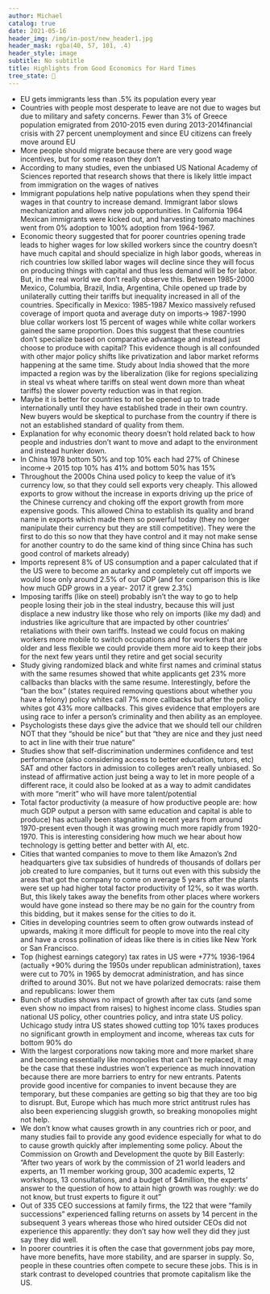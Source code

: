 ```yaml
---
author: Michael
catalog: true
date: 2021-05-16
header_img: /img/in-post/new_header1.jpg
header_mask: rgba(40, 57, 101, .4)
header_style: image
subtitle: No subtitle
title: Highlights from Good Economics for Hard Times
tree_state: 🌱
---
```


- EU gets immigrants less than .5% its population every year 
- Countries with people most desperate to leave are not due to wages but due to military and safety concerns. Fewer than 3% of Greece population emigrated from 2010-2015 even during 2013-2014financial crisis with 27 percent unemployment and since EU citizens can freely move around EU
- More people should migrate because there are very good wage incentives, but for some reason they don’t
- According to many studies, even the unbiased US National Academy of Sciences reported that research shows that there is likely little impact from immigration on the wages of natives
- Immigrant populations help native populations when they spend their wages in that country to increase demand. Immigrant labor slows mechanization and allows new job opportunities. In California 1964 Mexican immigrants were kicked out, and harvesting tomato machines went from 0% adoption to 100% adoption from 1964-1967.
- Economic theory suggested that for poorer countries opening trade leads to higher wages for low skilled workers since the country doesn’t have much capital and should specialize in high labor goods, whereas in rich countries low skilled labor wages will decline since they will focus on producing things with capital and thus less demand will be for labor. But, in the real world we don’t really observe this. Between 1985-2000 Mexico, Columbia, Brazil, India, Argentina, Chile opened up trade by unilaterally cutting their tariffs but inequality increased in all of the countries. Specifically in Mexico: 1985-1987 Mexico massively refused coverage of import quota and average duty on imports-> 1987-1990 blue collar workers lost 15 percent of wages while white collar workers gained the same proportion. Does this suggest that these countries don’t specialize based on comparative advantage and instead just choose to produce with capital? This evidence though is all confounded with other major policy shifts like privatization and labor market reforms happening at the same time. Study about India showed that the more impacted a region was by the liberalization (like for regions specializing in steal vs wheat where tariffs on steal went down more than wheat tariffs) the slower poverty reduction was in that region.
- Maybe it is better for countries to not be opened up to trade internationally until they have established trade in their own country. New buyers would be skeptical to purchase from the country if there is not an established standard of quality from them.
- Explanation for why economic theory doesn’t hold related back to how people and industries don’t want to move and adapt to the environment and instead hunker down.
- In China 1978 bottom 50% and top 10% each had 27% of Chinese income-> 2015 top 10% has 41% and bottom 50% has 15%
- Throughout the 2000s China used policy to keep the value of it’s currency low, so that they could sell exports very cheaply. This allowed exports to grow without the increase in exports driving up the price of the Chinese currency and choking off the export growth from more expensive goods. This allowed China to establish its quality and brand name in exports which made them so powerful today (they no longer manipulate their currency but they are still competitive). They were the first to do this so now that they have control and it may not make sense for another country to do the same kind of thing since China has such good control of markets already)
- Imports represent 8% of US consumption and a paper calculated that if the US were to become an autarky and completely cut off imports we would lose only around 2.5% of our GDP (and for comparison this is like how much GDP grows in a year- 2017 it grew 2.3%)
- Imposing tariffs (like on steel) probably isn’t the way to go to help people losing their job in the steal industry, because this will just displace a new industry like those who rely on imports (like my dad) and industries like agriculture that are impacted by other countries’ retaliations with their own tariffs. Instead we could focus on making workers more mobile to switch occupations and for workers that are older and less flexible we could provide them more aid to keep their jobs for the next few years until they retire and get social security
- Study giving randomized black and white first names and criminal status with the same resumes showed that white applicants get 23% more callbacks than blacks with the same resume. Interestingly, before the “ban the box” (states required removing questions about whether you have a felony) policy whites call 7% more callbacks but after the policy whites got 43% more callbacks. This gives evidence that employers are using race to infer a person’s criminality and then ability as an employee.
- Psychologists these days give the advice that we should tell our children NOT that they “should be nice” but that “they are nice and they just need to act in line with their true nature”
- Studies show that self-discrimination undermines confidence and test performance (also considering access to better education, tutors, etc) SAT and other factors in admission to colleges aren’t really unbiased. So instead of affirmative action just being a way to let in more people of a different race, it could also be looked at as a way to admit candidates with more “merit” who will have more talent/potential
- Total factor productivity (a measure of how productive people are: how much GDP output a person with same education and capital is able to produce) has actually been stagnating in recent years from around 1970-present even though it was growing much more rapidly from 1920-1970. This is interesting considering how much we hear about how technology is getting better and better with AI, etc.
- Cities that wanted companies to move to them like Amazon’s 2nd headquarters give tax subsidies of hundreds of thousands of dollars per job created to lure companies, but it turns out even with this subsidy the areas that got the company to come on average 5 years after the plants were set up had higher total factor productivity of 12%, so it was worth. But, this likely takes away the benefits from other places where workers would have gone instead so there may be no gain for the country from this bidding, but it makes sense for the cities to do it.
- Cities in developing countries seem to often grow outwards instead of upwards, making it more difficult for people to move into the real city and have a cross pollination of ideas like there is in cities like New York or San Francisco. 
- Top (highest earnings category) tax rates in US were +77% 1936-1964 (actually +90% during the 1950s under republican administration), taxes were cut to 70% in 1965 by democrat administration, and has since drifted to around 30%. But not we have polarized democrats: raise them and republicans: lower them
- Bunch of studies shows no impact of growth after tax cuts (and some even show no impact from raises) to highest income class. Studies span national US policy, other countries policy, and intra state US policy. Uchicago study intra US states showed cutting top 10% taxes produces no significant growth in employment and income, whereas tax cuts for bottom 90% do
- With the largest corporations now taking more and more market share and becoming essentially like monopolies that can’t be replaced, it may be the case that these industries won’t experience as much innovation because there are more barriers to entry for new entrants. Patents provide good incentive for companies to invent because they are temporary, but these companies are getting so big that they are too big to disrupt. But, Europe which has much more strict antitrust rules has also been experiencing sluggish growth, so breaking monopolies might not help.
- We don’t know what causes growth in any countries rich or poor, and many studies fail to provide any good evidence especially for what to do to cause growth quickly after implementing some policy. About the Commission on Growth and Development the quote by Bill Easterly: ”After two years of work by the commission of 21 world leaders and experts, an 11 member working group, 300 academic experts, 12 workshops, 13 consultations, and a budget of $4million, the experts’ answer to the question of how to attain high growth was roughly: we do not know, but trust experts to figure it out”
- Out of 335 CEO successions at family firms, the 122 that were “family successions” experienced falling returns on assets by 14 percent in the subsequent 3 years whereas those who hired outsider CEOs did not experience this apparently: they don’t say how well they did they just say they did well.
- In poorer countries it is often the case that government jobs pay more, have more benefits, have more stability, and are sparser in supply. So, people in these countries often compete to secure these jobs. This is in stark contrast to developed countries that promote capitalism like the US.